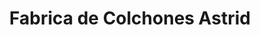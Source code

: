 ---
title: "Fabrica de Colchones Astrid"
url: /ciudad-autonoma-de-buenos-aires/fabrica-de-colchones-astrid/
shop: Betten
---